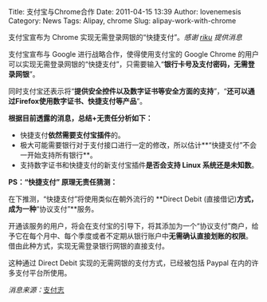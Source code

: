 Title: 支付宝与Chrome合作
Date: 2011-04-15 13:39
Author: lovenemesis
Category: News
Tags: Alipay, chrome
Slug: alipay-work-with-chrome

支付宝宣布为 Chrome 实现无需登录网银的“快捷支付”。*感谢
[riku](https://twitter.com/#!/riku/status/58775228028956672) 提供消息*

支付宝宣布与 Google 进行战略合作，使得使用支付宝的 Google Chrome
的用户可以实现无需登录网银的“快捷支付”，只需要输入“**银行卡号及支付密码，无需登录网银**”。

同时支付宝还表示将“**提供安全控件以及数字证书等安全方面的支持**”，“**还可以通过Firefox使用数字证书、快捷支付等产品**”。

**根据目前透露的消息，总结+无责任分析如下：**

-   快捷支付**依然需要支付宝插件**的。
-   极大可能需要银行对于支付接口进行一定的修改，所以估计**“快捷支付”不会一开始支持所有银行**。
-   支持数字证书和快捷支付的新支付宝插件**是否会支持 Linux
    系统还是未知数**。

**PS：“快捷支付” 原理无责任猜测：**

在下推测，“快捷支付”将使用类似在朝外流行的 **Direct Debit
(直接借记)**方式，成为一种**“协议支付”**服务。

开通该服务的用户，将会在支付宝的引导下，将其添加为一个“协议支付”商户，给予它在每个月中、每个季度或者不定期从银行账户中**无需确认直接划账的权限**。  
借由此种方式，实现无需登录银行网银的直接支付。

这种通过 Direct Debit 实现的无需网银的支付方式，已经被包括 Paypal
在内的许多支付平台所使用。

*消息来源：*[支付志](http://blog.alipay.com/2320.html)

